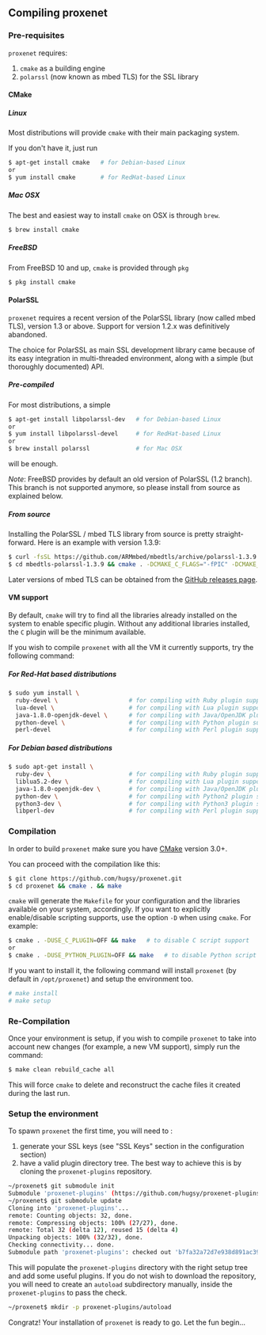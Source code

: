 ## Compiling proxenet

### Pre-requisites

`proxenet` requires:

1. `cmake` as a building engine
2. `polarssl` (now known as mbed TLS) for the SSL library


#### CMake

##### Linux

Most distributions will provide `cmake` with their main packaging system.

If you don't have it, just run
```bash
$ apt-get install cmake   # for Debian-based Linux
or
$ yum install cmake       # for RedHat-based Linux
```

##### Mac OSX

The best and easiest way to install `cmake` on OSX is through `brew`.
```bash
$ brew install cmake
```

##### FreeBSD

From FreeBSD 10 and up, `cmake` is provided through `pkg`
```bash
$ pkg install cmake
```

#### PolarSSL
`proxenet` requires a recent version of the PolarSSL library (now called mbed
TLS), version 1.3 or above. Support for version 1.2.x was definitively
abandoned.

The choice for PolarSSL as main SSL development library came because of its
easy integration in multi-threaded environment, along with a simple (but
thoroughly documented) API.

##### Pre-compiled

For most distributions, a simple
```bash
$ apt-get install libpolarssl-dev   # for Debian-based Linux
or
$ yum install libpolarssl-devel     # for RedHat-based Linux
or
$ brew install polarssl             # for Mac OSX
```
will be enough.

*Note*: FreeBSD provides by default an old version of PolarSSL (1.2
branch). This branch is not supported anymore, so please install from source
as explained below.


##### From source

Installing the PolarSSL / mbed TLS library from source is pretty straight-forward. Here
is an example with version 1.3.9:
``` bash
$ curl -fsSL https://github.com/ARMmbed/mbedtls/archive/polarssl-1.3.9.tar.gz | tar xfz -
$ cd mbedtls-polarssl-1.3.9 && cmake . -DCMAKE_C_FLAGS="-fPIC" -DCMAKE_SHARED_LINKER_FLAGS="-pie" && sudo make install
```

Later versions of mbed TLS can be obtained from the
[GitHub releases page](https://github.com/ARMmbed/mbedtls/releases).

#### VM support

By default, `cmake` will try to find all the libraries already installed on the
system to enable specific plugin. Without any additional libraries installed,
the `C` plugin will be the minimum available.

If you wish to compile `proxenet` with all the VM it currently supports, try the
following command:


##### For Red-Hat based distributions


```bash
$ sudo yum install \
  ruby-devel \                    # for compiling with Ruby plugin support
  lua-devel \                     # for compiling with Lua plugin support
  java-1.8.0-openjdk-devel \      # for compiling with Java/OpenJDK plugin support
  python-devel \                  # for compiling with Python plugin support
  perl-devel                      # for compiling with Perl plugin support
```

##### For Debian based distributions


```bash
$ sudo apt-get install \
  ruby-dev \                      # for compiling with Ruby plugin support
  liblua5.2-dev \                 # for compiling with Lua plugin support
  java-1.8.0-openjdk-dev \        # for compiling with Java/OpenJDK plugin support
  python-dev \                    # for compiling with Python2 plugin support
  python3-dev \                   # for compiling with Python3 plugin support
  libperl-dev                     # for compiling with Perl plugin support
```


### Compilation
In order to build `proxenet` make sure you have [CMake](http://www.cmake.org)
version 3.0+.

You can proceed with the compilation like this:

```bash
$ git clone https://github.com/hugsy/proxenet.git
$ cd proxenet && cmake . && make
```

`cmake` will generate the `Makefile` for your configuration and the libraries
available on your system, accordingly.
If you want to explicitly enable/disable scripting supports, use the option
`-D` when using `cmake`. For example:
```bash
$ cmake . -DUSE_C_PLUGIN=OFF && make   # to disable C script support
or
$ cmake . -DUSE_PYTHON_PLUGIN=OFF && make   # to disable Python script support
```

If you want to install it, the following command will install `proxenet` (by
default in `/opt/proxenet`) and setup the environment too.
```bash
# make install
# make setup
```

### Re-Compilation

Once your environment is setup, if you wish to compile `proxenet` to take into
account new changes (for example, a new VM support), simply run the command:

```bash
$ make clean rebuild_cache all
```

This will force `cmake` to delete and reconstruct the cache files it created
during the last run.


### Setup the environment

To spawn `proxenet` the first time, you will need to :

1. generate your SSL keys (see "SSL Keys" section in the configuration section)
2. have a valid plugin directory tree. The best way to achieve this is by cloning the `proxenet-plugins` repository.
```bash
~/proxenet$ git submodule init
Submodule 'proxenet-plugins' (https://github.com/hugsy/proxenet-plugins.git) registered for path 'proxenet-plugins'
~/proxenet$ git submodule update
Cloning into 'proxenet-plugins'...
remote: Counting objects: 32, done.
remote: Compressing objects: 100% (27/27), done.
remote: Total 32 (delta 12), reused 15 (delta 4)
Unpacking objects: 100% (32/32), done.
Checking connectivity... done.
Submodule path 'proxenet-plugins': checked out 'b7fa32a72d7e938d891ac393f30b497d6ceaf37d'
```
This will populate the `proxenet-plugins` directory with the right setup tree and add some useful plugins.
If you do not wish to download the repository, you will need to create  an `autoload` subdirectory manually, inside the `proxenet-plugins` to pass the check.
```bash
~/proxenet$ mkdir -p proxenet-plugins/autoload
```

Congratz! Your installation of `proxenet` is ready to go. Let the fun begin...
